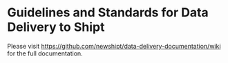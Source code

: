 # Guidelines and Standards for Data Delivery to Shipt

Please visit https://github.com/newshipt/data-delivery-documentation/wiki for the full documentation.
